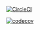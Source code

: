 [![CircleCI](https://circleci.com/gh/r92979297/recipe-application.svg?style=svg)](https://circleci.com/gh/r92979297/recipe-application)

[![codecov](https://codecov.io/gh/r92979297/recipe-application/branch/master/graph/badge.svg)](https://codecov.io/gh/r92979297/recipe-application)